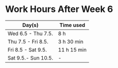 # Work Hours After Week 6

| Day(s)              | Time used     |
| ------------------- | ------------- |
| Wed 6.5 - Thu 7.5.  | 8 h           |
| Thu 7.5 - Fri 8.5.  | 3 h 30 min    |
| Fri 8.5 - Sat 9.5.  | 11 h 15 min   |
| Sat 9.5.- Sun 10.5. | -             |